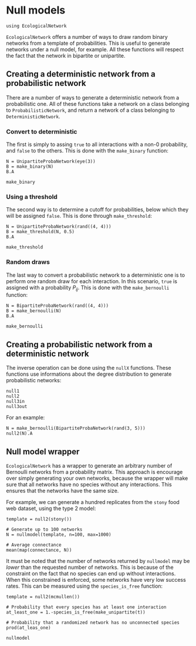 # Null models

~~~@setup enet
using EcologicalNetwork
~~~

`EcologicalNetwork` offers a number of ways to draw random binary networks
from a template of probabilities. This is useful to generate networks under
a null model, for example. All these functions will respect the fact that
the network in bipartite or unipartite.

## Creating a deterministic network from a probabilistic network

There are a number of ways to generate a deterministic network from a
probabilistic one. All of these functions take a network on a class belonging
to `ProbabilisticNetwork`, and return a network of a class belonging to
`DeterministicNetwork`.

### Convert to deterministic

The first is simply to assing `true` to all interactions
with a non-0 probability, and `false` to the others. This is done with the
`make_binary` function:

~~~@example enet
N = UnipartiteProbaNetwork(eye(3))
B = make_binary(N)
B.A
~~~

~~~@docs
make_binary
~~~

### Using a threshold

The second way is to determine a cutoff for probabilities, below which they
will be assigned `false`. This is done through `make_threshold`:

~~~@example enet
N = UnipartiteProbaNetwork(rand((4, 4)))
B = make_threshold(N, 0.5)
B.A
~~~

~~~@docs
make_threshold
~~~

### Random draws

The last way to convert a probabilistic network to a deterministic one is
to perform one random draw for each interaction. In this scenario, `true` is
assigned with a probability $P_{ij}$. This is done with the `make_bernoulli`
function:

~~~@example enet
N = BipartiteProbaNetwork(rand((4, 4)))
B = make_bernoulli(N)
B.A
~~~

~~~@docs
make_bernoulli
~~~

## Creating a probabilistic network from a deterministic network

The inverse operation can be done using the `nullX` functions. These functions
use informations about the degree distribution to generate probabilistic
networks:

~~~@docs
null1
null2
null3in
null3out
~~~

For an example:

~~~@example enet
N = make_bernoulli(BipartiteProbaNetwork(rand(3, 5)))
null2(N).A
~~~

## Null model wrapper

`EcologicalNetwork` has a wrapper to generate an arbitrary number of Bernoulli
networks from a probability matrix. This approach is encourage over simply
generating your own networks, because the wrapper will make sure that all
networks have no species without any interactions. This ensures that the
networks have the same size.

For example, we can generate a hundred replicates from the `stony` food web
dataset, using the type 2 model:

~~~@example enet
template = null2(stony())

# Generate up to 100 networks
N = nullmodel(template, n=100, max=1000)

# Average connectance
mean(map(connectance, N))
~~~

It must be noted that the number of networks returned by `nullmodel` may
be *lower* than the requested number of networks. This is because of the
constraint on the fact that no species can end up without interactions. When
this constrained is enforced, some networks have very low success rates. This
can be measured using the `species_is_free` function:

~~~@example enet
template = null2(mcmullen())

# Probability that every species has at least one interaction
at_least_one = 1.-species_is_free(make_unipartite(t))

# Probability that a randomized network has no unconnected species
prod(at_leas_one)
~~~

~~~@docs
nullmodel
~~~
